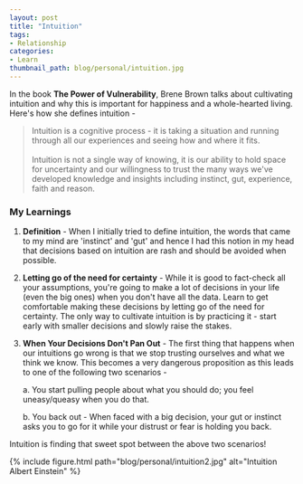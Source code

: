 ```yaml
---
layout: post
title: "Intuition"
tags:
- Relationship
categories:
- Learn
thumbnail_path: blog/personal/intuition.jpg
---
```


In the book **The Power of Vulnerability**, Brene Brown talks about cultivating intuition and why this is important for happiness and a whole-hearted living. Here's how she defines intuition - 

> Intuition is a cognitive process - it is taking a situation and running through all our experiences and seeing how and where it fits. <br/> <br/> Intuition is not a single way of knowing, it is our ability to hold space for uncertainty and our willingness to trust the many ways we've developed knowledge and insights including instinct, gut, experience, faith and reason.

### My Learnings

1. **Definition** - When I initially tried to define intuition, the words that came to my mind are 'instinct' and 'gut' and hence I had this notion in my head that decisions based on intuition are rash and should be avoided when possible.

2. **Letting go of the need for certainty** - While it is good to fact-check all your assumptions, you're going to make a lot of decisions in your life (even the big ones) when you don't have all the data. Learn to get comfortable making these decisions by letting go of the need for certainty. The only way to cultivate intuition is by practicing it - start early with smaller decisions and slowly raise the stakes.

3. **When Your Decisions Don't Pan Out** - The first thing that happens when our intuitions go wrong is that we stop trusting ourselves and what we think we know. This becomes a very dangerous proposition as this leads to one of the following two scenarios - 

	a. You start pulling people about what you should do; you feel uneasy/queasy when you do that. <br/>

	b. You back out - When faced with a big decision, your gut or instinct asks you to go for it while your distrust or fear is holding you back.

Intuition is finding that sweet spot between the above two scenarios!

{% include figure.html path="blog/personal/intuition2.jpg" alt="Intuition Albert Einstein" %}